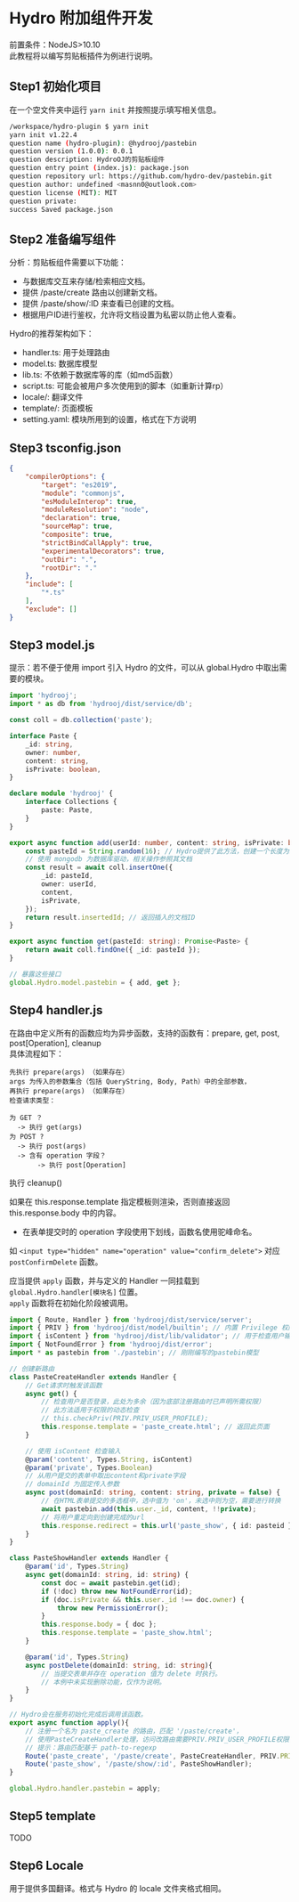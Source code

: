 # Hydro 附加组件开发

前置条件：NodeJS>10.10  
此教程将以编写剪贴板插件为例进行说明。  

## Step1 初始化项目

在一个空文件夹中运行 `yarn init` 并按照提示填写相关信息。  

```sh
/workspace/hydro-plugin $ yarn init
yarn init v1.22.4
question name (hydro-plugin): @hydrooj/pastebin
question version (1.0.0): 0.0.1
question description: HydroOJ的剪贴板组件
question entry point (index.js): package.json
question repository url: https://github.com/hydro-dev/pastebin.git
question author: undefined <masnn0@outlook.com>
question license (MIT): MIT
question private:
success Saved package.json
```

## Step2 准备编写组件

分析：剪贴板组件需要以下功能：  

- 与数据库交互来存储/检索相应文档。  
- 提供 /paste/create 路由以创建新文档。  
- 提供 /paste/show/:ID 来查看已创建的文档。  
- 根据用户ID进行鉴权，允许将文档设置为私密以防止他人查看。  

Hydro的推荐架构如下：

- handler.ts: 用于处理路由
- model.ts: 数据库模型
- lib.ts: 不依赖于数据库等的库（如md5函数）
- script.ts: 可能会被用户多次使用到的脚本（如重新计算rp）
- locale/: 翻译文件
- template/: 页面模板
- setting.yaml: 模块所用到的设置，格式在下方说明

## Step3 tsconfig.json

```json
{
    "compilerOptions": {
        "target": "es2019",
        "module": "commonjs",
        "esModuleInterop": true,
        "moduleResolution": "node",
        "declaration": true,
        "sourceMap": true,
        "composite": true,
        "strictBindCallApply": true,
        "experimentalDecorators": true,
        "outDir": ".",
        "rootDir": "."
    },
    "include": [
        "*.ts"
    ],
    "exclude": []
}
```

## Step3 model.js

提示：若不便于使用 import 引入 Hydro 的文件，可以从 global.Hydro 中取出需要的模块。  

```ts
import 'hydrooj';
import * as db from 'hydrooj/dist/service/db';

const coll = db.collection('paste');

interface Paste {
    _id: string,
    owner: number,
    content: string,
    isPrivate: boolean,
}

declare module 'hydrooj' {
    interface Collections {
        paste: Paste,
    }
}

export async function add(userId: number, content: string, isPrivate: boolean): Promise<string> {
    const pasteId = String.random(16); // Hydro提供了此方法，创建一个长度为16的随机字符串
    // 使用 mongodb 为数据库驱动，相关操作参照其文档
    const result = await coll.insertOne({
        _id: pasteId,
        owner: userId,
        content,
        isPrivate,
    });
    return result.insertedId; // 返回插入的文档ID
}

export async function get(pasteId: string): Promise<Paste> {
    return await coll.findOne({ _id: pasteId });
}

// 暴露这些接口
global.Hydro.model.pastebin = { add, get };

```

## Step4 handler.js

在路由中定义所有的函数应均为异步函数，支持的函数有：prepare, get, post, post[Operation], cleanup  
具体流程如下：  

```
先执行 prepare(args) （如果存在）
args 为传入的参数集合（包括 QueryString, Body, Path）中的全部参数，  
再执行 prepare(args) （如果存在）  
检查请求类型：

为 GET ？  
  -> 执行 get(args)  
为 POST ?  
  -> 执行 post(args)  
  -> 含有 operation 字段？  
       -> 执行 post[Operation]  
```

执行 cleanup()  

如果在 this.response.template 指定模板则渲染，否则直接返回 this.response.body 中的内容。  

* 在表单提交时的 operation 字段使用下划线，函数名使用驼峰命名。  

如 `<input type="hidden" name="operation" value="confirm_delete">` 对应 `postConfirmDelete` 函数。

应当提供 `apply` 函数，并与定义的 Handler 一同挂载到 `global.Hydro.handler[模块名]` 位置。  
`apply` 函数将在初始化阶段被调用。  

```ts
import { Route, Handler } from 'hydrooj/dist/service/server';
import { PRIV } from 'hydrooj/dist/model/builtin'; // 内置 Privilege 权限节点
import { isContent } from 'hydrooj/dist/lib/validator'; // 用于检查用户输入是否合法
import { NotFoundError } from 'hydrooj/dist/error';
import * as pastebin from './pastebin'; // 刚刚编写的pastebin模型

// 创建新路由
class PasteCreateHandler extends Handler {
    // Get请求时触发该函数
    async get() {
        // 检查用户是否登录，此处为多余（因为底部注册路由时已声明所需权限）
        // 此方法适用于权限的动态检查
        // this.checkPriv(PRIV.PRIV_USER_PROFILE);
        this.response.template = 'paste_create.html'; // 返回此页面
    }

    // 使用 isContent 检查输入
    @param('content', Types.String, isContent)
    @param('private', Types.Boolean)
    // 从用户提交的表单中取出content和private字段
    // domainId 为固定传入参数
    async post(domainId: string, content: string, private = false) {
        // 在HTML表单提交的多选框中，选中值为 'on'，未选中则为空，需要进行转换
        await pastebin.add(this.user._id, content, !!private);
        // 将用户重定向到创建完成的url
        this.response.redirect = this.url('paste_show', { id: pasteid });
    }
}

class PasteShowHandler extends Handler {
    @param('id', Types.String)
    async get(domainId: string, id: string) {
        const doc = await pastebin.get(id);
        if (!doc) throw new NotFoundError(id);
        if (doc.isPrivate && this.user._id !== doc.owner) {
            throw new PermissionError();
        }
        this.response.body = { doc };
        this.response.template = 'paste_show.html';
    }

    @param('id', Types.String)
    async postDelete(domainId: string, id: string){
        // 当提交表单并存在 operation 值为 delete 时执行。
        // 本例中未实现删除功能，仅作为说明。
    }
}

// Hydro会在服务初始化完成后调用该函数。
export async function apply(){
    // 注册一个名为 paste_create 的路由，匹配 '/paste/create'，
    // 使用PasteCreateHandler处理，访问改路由需要PRIV.PRIV_USER_PROFILE权限
    // 提示：路由匹配基于 path-to-regexp
    Route('paste_create', '/paste/create', PasteCreateHandler, PRIV.PRIV_USER_PROFILE);
    Route('paste_show', '/paste/show/:id', PasteShowHandler);
}

global.Hydro.handler.pastebin = apply;
```

## Step5 template

TODO

## Step6 Locale

用于提供多国翻译。格式与 Hydro 的 locale 文件夹格式相同。  
